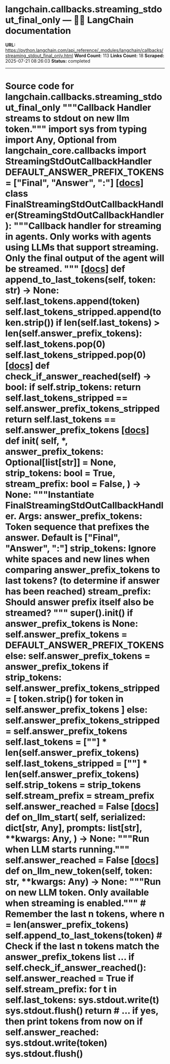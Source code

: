 # langchain.callbacks.streaming_stdout_final_only — 🦜🔗 LangChain  documentation

**URL:** https://python.langchain.com/api_reference/_modules/langchain/callbacks/streaming_stdout_final_only.html
**Word Count:** 113
**Links Count:** 18
**Scraped:** 2025-07-21 08:26:03
**Status:** completed

---

# Source code for langchain.callbacks.streaming\_stdout\_final\_only               """Callback Handler streams to stdout on new llm token."""          import sys     from typing import Any, Optional          from langchain_core.callbacks import StreamingStdOutCallbackHandler          DEFAULT_ANSWER_PREFIX_TOKENS = ["Final", "Answer", ":"]                              [[docs]](https://python.langchain.com/api_reference/langchain/callbacks/langchain.callbacks.streaming_stdout_final_only.FinalStreamingStdOutCallbackHandler.html#langchain.callbacks.streaming_stdout_final_only.FinalStreamingStdOutCallbackHandler)     class FinalStreamingStdOutCallbackHandler(StreamingStdOutCallbackHandler):         """Callback handler for streaming in agents.         Only works with agents using LLMs that support streaming.              Only the final output of the agent will be streamed.         """                         [[docs]](https://python.langchain.com/api_reference/langchain/callbacks/langchain.callbacks.streaming_stdout_final_only.FinalStreamingStdOutCallbackHandler.html#langchain.callbacks.streaming_stdout_final_only.FinalStreamingStdOutCallbackHandler.append_to_last_tokens)         def append_to_last_tokens(self, token: str) -> None:             self.last_tokens.append(token)             self.last_tokens_stripped.append(token.strip())             if len(self.last_tokens) > len(self.answer_prefix_tokens):                 self.last_tokens.pop(0)                 self.last_tokens_stripped.pop(0)                                        [[docs]](https://python.langchain.com/api_reference/langchain/callbacks/langchain.callbacks.streaming_stdout_final_only.FinalStreamingStdOutCallbackHandler.html#langchain.callbacks.streaming_stdout_final_only.FinalStreamingStdOutCallbackHandler.check_if_answer_reached)         def check_if_answer_reached(self) -> bool:             if self.strip_tokens:                 return self.last_tokens_stripped == self.answer_prefix_tokens_stripped             return self.last_tokens == self.answer_prefix_tokens                                        [[docs]](https://python.langchain.com/api_reference/langchain/callbacks/langchain.callbacks.streaming_stdout_final_only.FinalStreamingStdOutCallbackHandler.html#langchain.callbacks.streaming_stdout_final_only.FinalStreamingStdOutCallbackHandler.__init__)         def __init__(             self,             *,             answer_prefix_tokens: Optional[list[str]] = None,             strip_tokens: bool = True,             stream_prefix: bool = False,         ) -> None:             """Instantiate FinalStreamingStdOutCallbackHandler.                  Args:                 answer_prefix_tokens: Token sequence that prefixes the answer.                     Default is ["Final", "Answer", ":"]                 strip_tokens: Ignore white spaces and new lines when comparing                     answer_prefix_tokens to last tokens? (to determine if answer has been                     reached)                 stream_prefix: Should answer prefix itself also be streamed?             """             super().__init__()             if answer_prefix_tokens is None:                 self.answer_prefix_tokens = DEFAULT_ANSWER_PREFIX_TOKENS             else:                 self.answer_prefix_tokens = answer_prefix_tokens             if strip_tokens:                 self.answer_prefix_tokens_stripped = [                     token.strip() for token in self.answer_prefix_tokens                 ]             else:                 self.answer_prefix_tokens_stripped = self.answer_prefix_tokens             self.last_tokens = [""] * len(self.answer_prefix_tokens)             self.last_tokens_stripped = [""] * len(self.answer_prefix_tokens)             self.strip_tokens = strip_tokens             self.stream_prefix = stream_prefix             self.answer_reached = False                                        [[docs]](https://python.langchain.com/api_reference/langchain/callbacks/langchain.callbacks.streaming_stdout_final_only.FinalStreamingStdOutCallbackHandler.html#langchain.callbacks.streaming_stdout_final_only.FinalStreamingStdOutCallbackHandler.on_llm_start)         def on_llm_start(             self,             serialized: dict[str, Any],             prompts: list[str],             **kwargs: Any,         ) -> None:             """Run when LLM starts running."""             self.answer_reached = False                                        [[docs]](https://python.langchain.com/api_reference/langchain/callbacks/langchain.callbacks.streaming_stdout_final_only.FinalStreamingStdOutCallbackHandler.html#langchain.callbacks.streaming_stdout_final_only.FinalStreamingStdOutCallbackHandler.on_llm_new_token)         def on_llm_new_token(self, token: str, **kwargs: Any) -> None:             """Run on new LLM token. Only available when streaming is enabled."""                  # Remember the last n tokens, where n = len(answer_prefix_tokens)             self.append_to_last_tokens(token)                  # Check if the last n tokens match the answer_prefix_tokens list ...             if self.check_if_answer_reached():                 self.answer_reached = True                 if self.stream_prefix:                     for t in self.last_tokens:                         sys.stdout.write(t)                     sys.stdout.flush()                 return                  # ... if yes, then print tokens from now on             if self.answer_reached:                 sys.stdout.write(token)                 sys.stdout.flush()